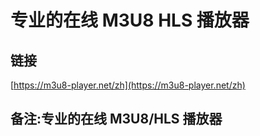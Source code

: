 # 专业的在线 M3U8 HLS 播放器
## 链接 
 [https://m3u8-player.net/zh](https://m3u8-player.net/zh) 
 ## 备注:专业的在线 M3U8/HLS 播放器